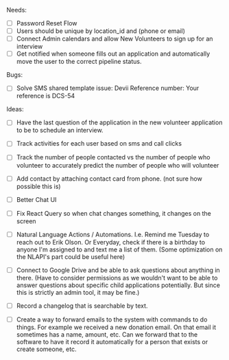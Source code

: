 Needs: 
- [ ] Password Reset Flow
- [ ] Users should be unique by location_id and (phone or email)
- [ ] Connect Admin calendars and allow New Volunteers to sign up for an interview
- [ ] Get notified when someone fills out an application and automatically move the user to the correct pipeline status. 

Bugs:

- [ ] Solve SMS shared template issue: Devii Reference number: Your reference is DCS-54


Ideas: 
- [ ] Have the last question of the application in the new volunteer application to be to schedule an interview.
- [ ] Track activities for each user based on sms and call clicks
- [ ] Track the number of people contacted vs the number of people who volunteer to accurately predict the number of people who will volunteer
- [ ] Add contact by attaching contact card from phone. (not sure how possible this is)
- [ ] Better Chat UI
- [ ] Fix React Query so when chat changes something, it changes on the screen
- [ ] Natural Language Actions / Automations. I.e. Remind me Tuesday to reach out to Erik Olson. Or Everyday, check if there is a birthday to anyone I'm assigned to and text me a list of them. (Some optimization on the NLAPI's part could be useful here)
- [ ] Connect to Google Drive and be able to ask questions about anything in there. (Have to consider permissions as we wouldn't want to be able to answer questions about specific child applications potentially. But since this is strictly an admin tool, it may be fine.)
- [ ] Record a changelog that is searchable by text.
- [ ] Create a way to forward emails to the system with commands to do things. For example we received a new donation email. On that email it sometimes has a name, amount, etc. Can we forward that to the software to have it record it automatically for a person that exists or create someone, etc. 


